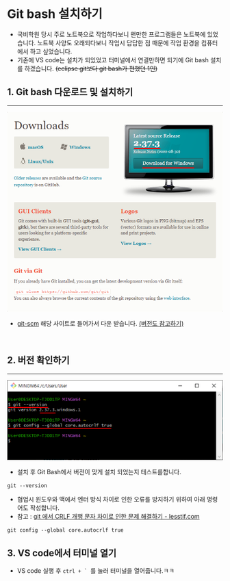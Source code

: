 # Git bash 설치하기

- 국비학원 당시 주로 노트북으로 작업하다보니 왠만한 프로그램들은 노트북에 있었습니다. 노트북 사양도 오래되다보니 작업시 답답한 점 때문에 작업 환경을 컴퓨터에서 하고 싶었습니다.
- 기존에 VS code는 설치가 되있었고 터미널에서 연결만하면 되기에 Git bash 설치를 하겠습니다. ~~(eclipse git보다 git bash가 편했던 1인)~~

## 1. Git bash 다운로드 및 설치하기

<hr>

![gitbash_download](./images/gitbash.png)

- [git-scm](https://git-scm.com/downloads) 해당 사이트로 들어가서 다운 받습니다. <u>(버전도 참고하기)</u>

<br>

## 2. 버전 확인하기

<hr>

![gitbash_command](./images/gitbash_command.png)

- 설치 후 Git Bash에서 버전이 맞게 설치 되었는지 테스트를합니다.
```
git --version
```

- 협업시 윈도우와 맥에서 엔터 방식 차이로 인한 오류를 방지하기 위하여 아래 명령어도 작성합니다.
- 참고 : [git 에서 CRLF 개행 문자 차이로 인한 문제 해결하기 - lesstif.com](https://www.lesstif.com/gitbook/git-crlf-20776404.html)
```
git config --global core.autocrlf true 
```

## 3. VS code에서 터미널 열기

- VS code 실행 후 ``ctrl + ` ``를 눌러 터미널을 열어줍니다.ㅋㅋ